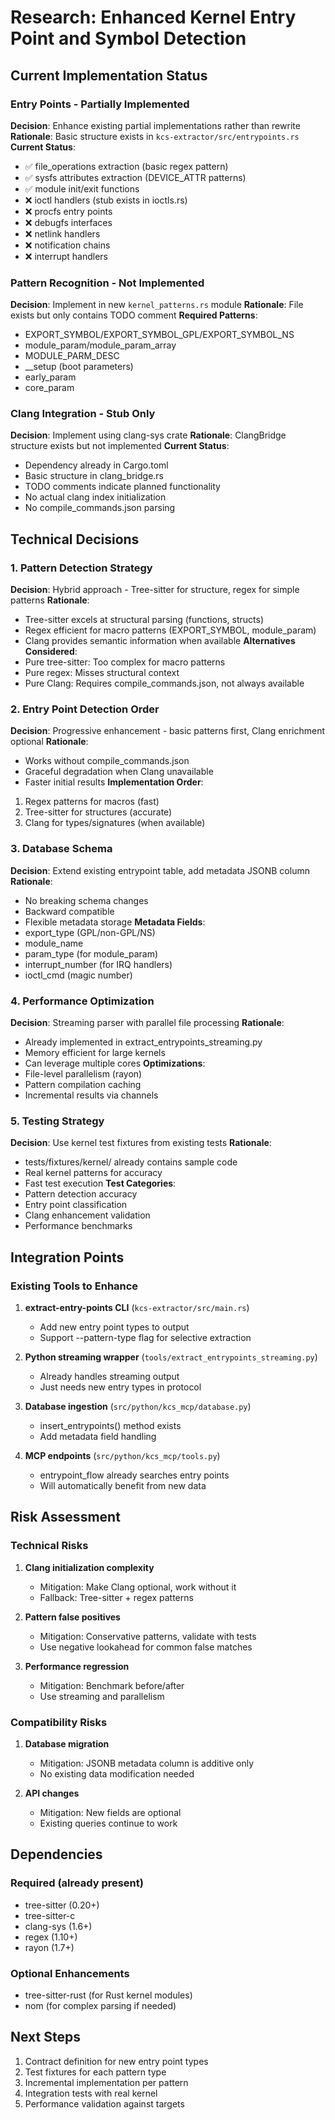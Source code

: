 # Research: Enhanced Kernel Entry Point and Symbol Detection

## Current Implementation Status

### Entry Points - Partially Implemented

**Decision**: Enhance existing partial implementations rather than rewrite
**Rationale**: Basic structure exists in `kcs-extractor/src/entrypoints.rs`
**Current Status**:

- ✅ file_operations extraction (basic regex pattern)
- ✅ sysfs attributes extraction (DEVICE_ATTR patterns)
- ✅ module init/exit functions
- ❌ ioctl handlers (stub exists in ioctls.rs)
- ❌ procfs entry points
- ❌ debugfs interfaces
- ❌ netlink handlers
- ❌ notification chains
- ❌ interrupt handlers

### Pattern Recognition - Not Implemented

**Decision**: Implement in new `kernel_patterns.rs` module
**Rationale**: File exists but only contains TODO comment
**Required Patterns**:

- EXPORT_SYMBOL/EXPORT_SYMBOL_GPL/EXPORT_SYMBOL_NS
- module_param/module_param_array
- MODULE_PARM_DESC
- __setup (boot parameters)
- early_param
- core_param

### Clang Integration - Stub Only

**Decision**: Implement using clang-sys crate
**Rationale**: ClangBridge structure exists but not implemented
**Current Status**:

- Dependency already in Cargo.toml
- Basic structure in clang_bridge.rs
- TODO comments indicate planned functionality
- No actual clang index initialization
- No compile_commands.json parsing

## Technical Decisions

### 1. Pattern Detection Strategy

**Decision**: Hybrid approach - Tree-sitter for structure, regex for simple patterns
**Rationale**:

- Tree-sitter excels at structural parsing (functions, structs)
- Regex efficient for macro patterns (EXPORT_SYMBOL, module_param)
- Clang provides semantic information when available
**Alternatives Considered**:
- Pure tree-sitter: Too complex for macro patterns
- Pure regex: Misses structural context
- Pure Clang: Requires compile_commands.json, not always available

### 2. Entry Point Detection Order

**Decision**: Progressive enhancement - basic patterns first, Clang enrichment optional
**Rationale**:

- Works without compile_commands.json
- Graceful degradation when Clang unavailable
- Faster initial results
**Implementation Order**:

1. Regex patterns for macros (fast)
2. Tree-sitter for structures (accurate)
3. Clang for types/signatures (when available)

### 3. Database Schema

**Decision**: Extend existing entrypoint table, add metadata JSONB column
**Rationale**:

- No breaking schema changes
- Backward compatible
- Flexible metadata storage
**Metadata Fields**:
- export_type (GPL/non-GPL/NS)
- module_name
- param_type (for module_param)
- interrupt_number (for IRQ handlers)
- ioctl_cmd (magic number)

### 4. Performance Optimization

**Decision**: Streaming parser with parallel file processing
**Rationale**:

- Already implemented in extract_entrypoints_streaming.py
- Memory efficient for large kernels
- Can leverage multiple cores
**Optimizations**:
- File-level parallelism (rayon)
- Pattern compilation caching
- Incremental results via channels

### 5. Testing Strategy

**Decision**: Use kernel test fixtures from existing tests
**Rationale**:

- tests/fixtures/kernel/ already contains sample code
- Real kernel patterns for accuracy
- Fast test execution
**Test Categories**:
- Pattern detection accuracy
- Entry point classification
- Clang enhancement validation
- Performance benchmarks

## Integration Points

### Existing Tools to Enhance

1. **extract-entry-points CLI** (`kcs-extractor/src/main.rs`)
   - Add new entry point types to output
   - Support --pattern-type flag for selective extraction

2. **Python streaming wrapper** (`tools/extract_entrypoints_streaming.py`)
   - Already handles streaming output
   - Just needs new entry types in protocol

3. **Database ingestion** (`src/python/kcs_mcp/database.py`)
   - insert_entrypoints() method exists
   - Add metadata field handling

4. **MCP endpoints** (`src/python/kcs_mcp/tools.py`)
   - entrypoint_flow already searches entry points
   - Will automatically benefit from new data

## Risk Assessment

### Technical Risks

1. **Clang initialization complexity**
   - Mitigation: Make Clang optional, work without it
   - Fallback: Tree-sitter + regex patterns

2. **Pattern false positives**
   - Mitigation: Conservative patterns, validate with tests
   - Use negative lookahead for common false matches

3. **Performance regression**
   - Mitigation: Benchmark before/after
   - Use streaming and parallelism

### Compatibility Risks

1. **Database migration**
   - Mitigation: JSONB metadata column is additive only
   - No existing data modification needed

2. **API changes**
   - Mitigation: New fields are optional
   - Existing queries continue to work

## Dependencies

### Required (already present)

- tree-sitter (0.20+)
- tree-sitter-c
- clang-sys (1.6+)
- regex (1.10+)
- rayon (1.7+)

### Optional Enhancements

- tree-sitter-rust (for Rust kernel modules)
- nom (for complex parsing if needed)

## Next Steps

1. Contract definition for new entry point types
2. Test fixtures for each pattern type
3. Incremental implementation per pattern
4. Integration tests with real kernel
5. Performance validation against targets
